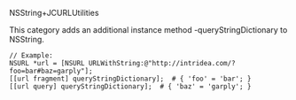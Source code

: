 NSString+JCURLUtilities

This category adds an additional instance method -queryStringDictionary to
NSString.

    // Example:
    NSURL *url = [NSURL URLWithString:@"http://intridea.com/?foo=bar#baz=garply"];
    [[url fragment] queryStringDictionary];  # { 'foo' = 'bar'; }
    [[url query] queryStringDictionary];  # { 'baz' = 'garply'; }
